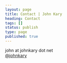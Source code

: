 ```yaml
---
layout: page
title: Contact | John Kary
heading: Contact
tags: []
status: publish
type: page
published: true
---
```

john at johnkary dot net  
[@johnkary](https://twitter.com/johnkary)  
